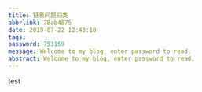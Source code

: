 ```yaml
---
title: 链表问题归类
abbrlink: 78ab4875
date: 2019-07-22 12:43:10
tags:
password: 753159
message: Welcome to my blog, enter password to read.  
abstract: Welcome to my blog, enter password to read.  
---
```

test